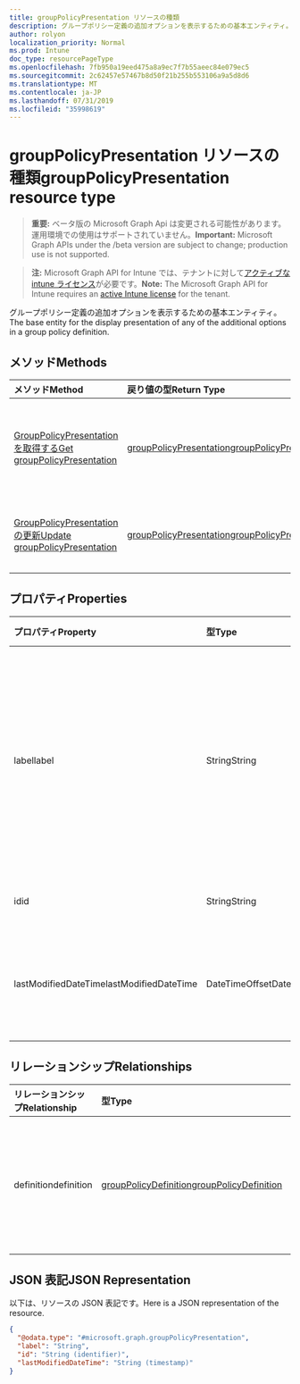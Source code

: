 ```yaml
---
title: groupPolicyPresentation リソースの種類
description: グループポリシー定義の追加オプションを表示するための基本エンティティ。
author: rolyon
localization_priority: Normal
ms.prod: Intune
doc_type: resourcePageType
ms.openlocfilehash: 7fb950a19eed475a8a9ec7f7b55aeec84e079ec5
ms.sourcegitcommit: 2c62457e57467b8d50f21b255b553106a9a5d8d6
ms.translationtype: MT
ms.contentlocale: ja-JP
ms.lasthandoff: 07/31/2019
ms.locfileid: "35998619"
---
```

# <a name="grouppolicypresentation-resource-type"></a><span data-ttu-id="63d06-103">groupPolicyPresentation リソースの種類</span><span class="sxs-lookup"><span data-stu-id="63d06-103">groupPolicyPresentation resource type</span></span>

> <span data-ttu-id="63d06-104">**重要:** ベータ版の Microsoft Graph Api は変更される可能性があります。運用環境での使用はサポートされていません。</span><span class="sxs-lookup"><span data-stu-id="63d06-104">**Important:** Microsoft Graph APIs under the /beta version are subject to change; production use is not supported.</span></span>

> <span data-ttu-id="63d06-105">**注:** Microsoft Graph API for Intune では、テナントに対して[アクティブな intune ライセンス](https://go.microsoft.com/fwlink/?linkid=839381)が必要です。</span><span class="sxs-lookup"><span data-stu-id="63d06-105">**Note:** The Microsoft Graph API for Intune requires an [active Intune license](https://go.microsoft.com/fwlink/?linkid=839381) for the tenant.</span></span>

<span data-ttu-id="63d06-106">グループポリシー定義の追加オプションを表示するための基本エンティティ。</span><span class="sxs-lookup"><span data-stu-id="63d06-106">The base entity for the display presentation of any of the additional options in a group policy definition.</span></span>

## <a name="methods"></a><span data-ttu-id="63d06-107">メソッド</span><span class="sxs-lookup"><span data-stu-id="63d06-107">Methods</span></span>
|<span data-ttu-id="63d06-108">メソッド</span><span class="sxs-lookup"><span data-stu-id="63d06-108">Method</span></span>|<span data-ttu-id="63d06-109">戻り値の型</span><span class="sxs-lookup"><span data-stu-id="63d06-109">Return Type</span></span>|<span data-ttu-id="63d06-110">説明</span><span class="sxs-lookup"><span data-stu-id="63d06-110">Description</span></span>|
|:---|:---|:---|
|[<span data-ttu-id="63d06-111">GroupPolicyPresentation を取得する</span><span class="sxs-lookup"><span data-stu-id="63d06-111">Get groupPolicyPresentation</span></span>](../api/intune-grouppolicy-grouppolicypresentation-get.md)|[<span data-ttu-id="63d06-112">groupPolicyPresentation</span><span class="sxs-lookup"><span data-stu-id="63d06-112">groupPolicyPresentation</span></span>](../resources/intune-grouppolicy-grouppolicypresentation.md)|<span data-ttu-id="63d06-113">[GroupPolicyPresentation](../resources/intune-grouppolicy-grouppolicypresentation.md)オブジェクトのプロパティとリレーションシップを読み取ります。</span><span class="sxs-lookup"><span data-stu-id="63d06-113">Read properties and relationships of the [groupPolicyPresentation](../resources/intune-grouppolicy-grouppolicypresentation.md) object.</span></span>|
|[<span data-ttu-id="63d06-114">GroupPolicyPresentation の更新</span><span class="sxs-lookup"><span data-stu-id="63d06-114">Update groupPolicyPresentation</span></span>](../api/intune-grouppolicy-grouppolicypresentation-update.md)|[<span data-ttu-id="63d06-115">groupPolicyPresentation</span><span class="sxs-lookup"><span data-stu-id="63d06-115">groupPolicyPresentation</span></span>](../resources/intune-grouppolicy-grouppolicypresentation.md)|<span data-ttu-id="63d06-116">[GroupPolicyPresentation](../resources/intune-grouppolicy-grouppolicypresentation.md)オブジェクトのプロパティを更新します。</span><span class="sxs-lookup"><span data-stu-id="63d06-116">Update the properties of a [groupPolicyPresentation](../resources/intune-grouppolicy-grouppolicypresentation.md) object.</span></span>|

## <a name="properties"></a><span data-ttu-id="63d06-117">プロパティ</span><span class="sxs-lookup"><span data-stu-id="63d06-117">Properties</span></span>
|<span data-ttu-id="63d06-118">プロパティ</span><span class="sxs-lookup"><span data-stu-id="63d06-118">Property</span></span>|<span data-ttu-id="63d06-119">型</span><span class="sxs-lookup"><span data-stu-id="63d06-119">Type</span></span>|<span data-ttu-id="63d06-120">説明</span><span class="sxs-lookup"><span data-stu-id="63d06-120">Description</span></span>|
|:---|:---|:---|
|<span data-ttu-id="63d06-121">label</span><span class="sxs-lookup"><span data-stu-id="63d06-121">label</span></span>|<span data-ttu-id="63d06-122">String</span><span class="sxs-lookup"><span data-stu-id="63d06-122">String</span></span>|<span data-ttu-id="63d06-123">任意のプレゼンテーションエンティティのローカライズされたテキストラベル。</span><span class="sxs-lookup"><span data-stu-id="63d06-123">Localized text label for any presentation entity.</span></span> <span data-ttu-id="63d06-124">既定値は空白です。</span><span class="sxs-lookup"><span data-stu-id="63d06-124">The default value is empty.</span></span>|
|<span data-ttu-id="63d06-125">id</span><span class="sxs-lookup"><span data-stu-id="63d06-125">id</span></span>|<span data-ttu-id="63d06-126">String</span><span class="sxs-lookup"><span data-stu-id="63d06-126">String</span></span>|<span data-ttu-id="63d06-127">エンティティのキー。</span><span class="sxs-lookup"><span data-stu-id="63d06-127">Key of the entity.</span></span>|
|<span data-ttu-id="63d06-128">lastModifiedDateTime</span><span class="sxs-lookup"><span data-stu-id="63d06-128">lastModifiedDateTime</span></span>|<span data-ttu-id="63d06-129">DateTimeOffset</span><span class="sxs-lookup"><span data-stu-id="63d06-129">DateTimeOffset</span></span>|<span data-ttu-id="63d06-130">エンティティが最後に変更された日付と時刻。</span><span class="sxs-lookup"><span data-stu-id="63d06-130">The date and time the entity was last modified.</span></span>|

## <a name="relationships"></a><span data-ttu-id="63d06-131">リレーションシップ</span><span class="sxs-lookup"><span data-stu-id="63d06-131">Relationships</span></span>
|<span data-ttu-id="63d06-132">リレーションシップ</span><span class="sxs-lookup"><span data-stu-id="63d06-132">Relationship</span></span>|<span data-ttu-id="63d06-133">型</span><span class="sxs-lookup"><span data-stu-id="63d06-133">Type</span></span>|<span data-ttu-id="63d06-134">説明</span><span class="sxs-lookup"><span data-stu-id="63d06-134">Description</span></span>|
|:---|:---|:---|
|<span data-ttu-id="63d06-135">definition</span><span class="sxs-lookup"><span data-stu-id="63d06-135">definition</span></span>|[<span data-ttu-id="63d06-136">groupPolicyDefinition</span><span class="sxs-lookup"><span data-stu-id="63d06-136">groupPolicyDefinition</span></span>](../resources/intune-grouppolicy-grouppolicydefinition.md)|<span data-ttu-id="63d06-137">プレゼンテーションに関連付けられたグループポリシーの定義。</span><span class="sxs-lookup"><span data-stu-id="63d06-137">The group policy definition associated with the presentation.</span></span>|

## <a name="json-representation"></a><span data-ttu-id="63d06-138">JSON 表記</span><span class="sxs-lookup"><span data-stu-id="63d06-138">JSON Representation</span></span>
<span data-ttu-id="63d06-139">以下は、リソースの JSON 表記です。</span><span class="sxs-lookup"><span data-stu-id="63d06-139">Here is a JSON representation of the resource.</span></span>
<!-- {
  "blockType": "resource",
  "keyProperty": "id",
  "@odata.type": "microsoft.graph.groupPolicyPresentation"
}
-->
``` json
{
  "@odata.type": "#microsoft.graph.groupPolicyPresentation",
  "label": "String",
  "id": "String (identifier)",
  "lastModifiedDateTime": "String (timestamp)"
}
```






